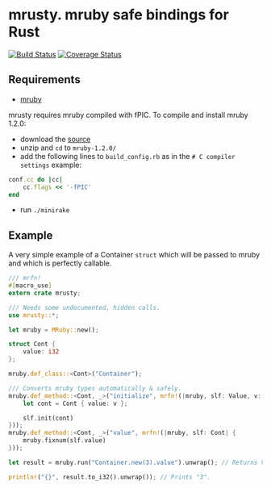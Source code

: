 # mrusty. mruby safe bindings for Rust
[![Build Status](https://travis-ci.org/dragostis/mrusty.svg?branch=master)](https://travis-ci.org/dragostis/mrusty)
[![Coverage Status](https://coveralls.io/repos/github/dragostis/mrusty/badge.svg?branch=master)](https://coveralls.io/github/dragostis/mrusty?branch=master)


## Requirements
- [mruby](https://github.com/mruby/mruby)

mrusty requires mruby compiled with fPIC. To compile and install mruby 1.2.0:
- download the [source](https://github.com/mruby/mruby/archive/1.2.0.zip)
- unzip and `cd` to `mruby-1.2.0/`
- add the following lines to `build_config.rb` as in the `# C compiler settings` example:
```ruby
conf.cc do |cc|
    cc.flags << '-fPIC'
end
```
- run `./minirake`

## Example
A very simple example of a Container `struct` which will be passed to mruby and
which is perfectly callable.
```rust
/// mrfn!
#[macro_use]
extern crate mrusty;

/// Needs some undocumented, hidden calls.
use mrusty::*;

let mruby = MRuby::new();

struct Cont {
    value: i32
};

mruby.def_class::<Cont>("Container");

/// Converts mruby types automatically & safely.
mruby.def_method::<Cont, _>("initialize", mrfn!(|mruby, slf: Value, v: i32| { // slf is always Value in initialize().
    let cont = Cont { value: v };

    slf.init(cont)
}));
mruby.def_method::<Cont, _>("value", mrfn!(|mruby, slf: Cont| {
    mruby.fixnum(slf.value)
}));

let result = mruby.run("Container.new(3).value").unwrap(); // Returns Value.

println!("{}", result.to_i32().unwrap()); // Prints "3".
```
